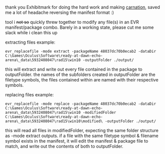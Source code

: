 thank you Exhibitmark for doing the hard work and making [carnation](https://github.com/Exhibitmark/carnation), saved me a lot of headache reversing the manifest format :)

tool i ~~not so~~ quickly threw together to modify any file(s) in an EVR manifest/package combo.
Barely in a working state, please cut me some slack while i clean this up

extracting files example:
```
evr_replacefile -mode extract -packageName 48037dc70b0ecab2 -dataDir C:\Games\Oculus\Software\ready-at-dawn-echo-arena\_data\5932408047\rad15\win10 -outputFolder ./output/
```
this will extract and write out every file contained in the package to outputFolder.
the names of the subfolders created in outputFolder are the filetype symbols, the files contained within are named with their respective symbols.

replacing files example:
```
evr_replacefile -mode replace -packageName 48037dc70b0ecab2 -dataDir C:\Games\Oculus\Software\ready-at-dawn-echo-arena\_data\5932408047\rad15\win10 -modifiedFolder C:\Games\Oculus\Software\ready-at-dawn-echo-arena\_data\5932408047\rad15\win10\modified\ -outputFolder ./output/
```
this will read all files in modifiedFolder, expecting the same folder structure as -mode extract outputs.
if a file with the same filetype symbol & filename symbol exists in the manifest, it will edit the manifest & package file to match, and write out the contents of both to outputFolder.
